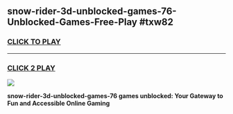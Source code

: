 
## snow-rider-3d-unblocked-games-76-Unblocked-Games-Free-Play #txw82
<h3>
<a href="https://us.freeplayer.one?title=snow-rider-3d-unblocked-games-76&ref=9M">CLICK TO PLAY</a></h3>
<hr>

<h3>
<a href="https://us.freeplayer.one?title=snow-rider-3d-unblocked-games-76&ref=9M">CLICK 2 PLAY</a>
  
</h3>

<a href="https://us.freeplayer.one?title=snow-rider-3d-unblocked-games-76&ref=9M"><img src="https://clearcache.store/games.png"></a>


**snow-rider-3d-unblocked-games-76 games unblocked: Your Gateway to Fun and Accessible Online Gaming**
